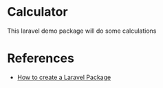 # Calculator
This laravel demo package will do some calculations

# References
 * [How to create a Laravel Package](https://devdojo.com/blog/tutorials/how-to-create-a-laravel-package)

